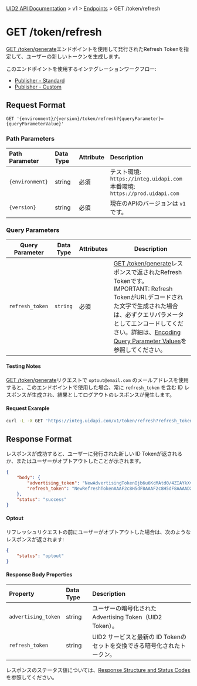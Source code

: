 [UID2 API Documentation](../../README.md) > v1 > [Endpoints](./README.md) > GET /token/refresh

# GET /token/refresh
[GET /token/generate](./get-token-generate.md)エンドポイントを使用して発行されたRefresh Tokenを指定して、ユーザーの新しいトークンを生成します。

このエンドポイントを使用するインテグレーションワークフロー:
* [Publisher - Standard](../guides/publisher-client-side.md)
* [Publisher - Custom](../guides/custom-publisher-integration.md)

## Request Format

```
GET '{environment}/{version}/token/refresh?{queryParameter}={queryParameterValue}'
```

### Path Parameters

| Path Parameter | Data Type | Attribute | Description |
| :--- | :--- | :--- | :--- |
| `{environment}` | string | 必須 | テスト環境: `https://integ.uidapi.com`<br/>本番環境: `https://prod.uidapi.com` |
| `{version}` | string | 必須 | 現在のAPIのバージョンは `v1` です。 |

###  Query Parameters

| Query Parameter | Data Type | Attributes | Description |
| --- | --- | --- | --- |
| `refresh_token` | `string` | 必須 |[GET /token/generate](./get-token-generate.md)レスポンスで返されたRefresh Tokenです。<br>IMPORTANT: Refresh TokenがURLデコードされた文字で生成された場合は、必ずクエリパラメータとしてエンコードしてください。詳細は、[Encoding Query Parameter Values](../../../api-ja/README.md#encoding-query-parameter-values)を参照してください。 |

#### Testing Notes

[GET /token/generate](./get-token-generate.md)リクエストで `optout@email.com` のメールアドレスを使用すると、このエンドポイントで使用した場合、常に `refresh_token` を含む ID レスポンスが生成され、結果としてログアウトのレスポンスが発生します。

#### Request Example

```sh
curl -L -X GET 'https://integ.uidapi.com/v1/token/refresh?refresh_token=RefreshToken2F8AAAF2cskumF8AAAF2cskumF8AAAADXwFq%2F90PYmajV0IPrvo51Biqh7%2FM%2BJOuhfBY8KGUn%2F%2FGsmZr9nf%2BjIWMUO4diOA92kCTF69JdP71Ooo%2ByF3V5yy70UDP6punSEGmhf5XSKFzjQssCtlHnKrJwqFGKpJkYA%3D%3D'
```

## Response Format

レスポンスが成功すると、ユーザーに発行された新しい ID Tokenが返されるか、またはユーザーがオプトアウトしたことが示されます。

```json
{
    "body": {
        "advertising_token": "NewAdvertisingTokenIjb6u6KcMAtd0/4ZIAYkXvFrMdlZVqfb9LNf99B+1ysE/lBzYVt64pxYxjobJMGbh5q/HsKY7KC0Xo5Rb/Vo8HC4dYOoWXyuGUaL7Jmbw4bzh+3pgokelUGyTX19DfArTeIg7n+8cxWQ=",
        "refresh_token": "NewRefreshTokenAAAF2c8H5dF8AAAF2c8H5dF8AAAADX393Vw94afoVLL6A+qjdSUEisEKx6t42fLgN+2dmTgUavagz0Q6Kp7ghM989hKhZDyAGjHyuAAwm+CX1cO7DWEtMeNUA9vkWDjcIc8yeDZ+jmBtEaw07x/cxoul6fpv2PQ=="
    },
    "status": "success"
}
```

#### Optout

リフレッシュリクエストの前にユーザーがオプトアウトした場合は、次のようなレスポンスが返されます:

```json
{
    "status": "optout"
}
```

#### Response Body Properties

| Property | Data Type | Description |
| :--- | :--- | :--- |
| `advertising_token` | string | ユーザーの暗号化されたAdvertising Token（UID2 Token）。 |
| `refresh_token` | string | UID2 サービスと最新の ID Tokenのセットを交換できる暗号化されたトークン。|

レスポンスのステータス値については、[Response Structure and Status Codes](../../../api-ja/README.md#response-structure-and-status-codes)を参照してください。
